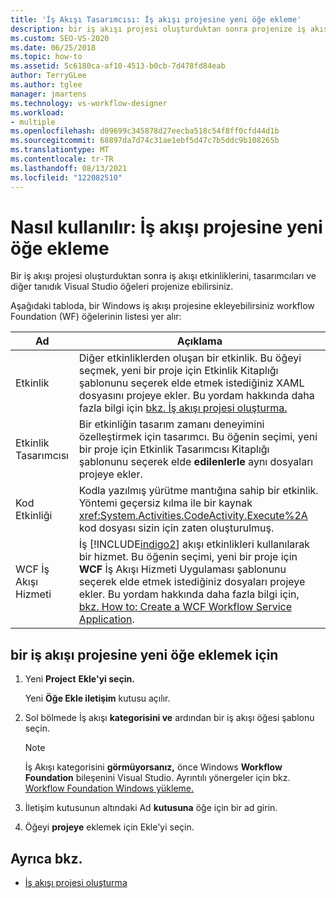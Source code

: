 ```yaml
---
title: 'İş Akışı Tasarımcısı: İş akışı projesine yeni öğe ekleme'
description: bir iş akışı projesi oluşturduktan sonra projenize iş akışı etkinlikleri, tasarımcılar ve Visual Studio iş akışı öğeleri ekleme hakkında bilgi sahibi olun.
ms.custom: SEO-VS-2020
ms.date: 06/25/2018
ms.topic: how-to
ms.assetid: 5c6180ca-af10-4513-b0cb-7d478fd84eab
author: TerryGLee
ms.author: tglee
manager: jmartens
ms.technology: vs-workflow-designer
ms.workload:
- multiple
ms.openlocfilehash: d09699c345878d27eecba518c54f8ff0cfd44d1b
ms.sourcegitcommit: 68897da7d74c31ae1ebf5d47c7b5ddc9b108265b
ms.translationtype: MT
ms.contentlocale: tr-TR
ms.lasthandoff: 08/13/2021
ms.locfileid: "122082510"
---
```

# <a name="how-to-add-a-new-item-to-a-workflow-project"></a>Nasıl kullanılır: İş akışı projesine yeni öğe ekleme

Bir iş akışı projesi oluşturduktan sonra iş akışı etkinliklerini, tasarımcıları ve diğer tanıdık Visual Studio öğeleri projenize ebilirsiniz.

Aşağıdaki tabloda, bir Windows iş akışı projesine ekleyebilirsiniz workflow Foundation (WF) öğelerinin listesi yer alır:

| Ad | Açıklama |
|-| - |
| Etkinlik | Diğer etkinliklerden oluşan bir etkinlik. Bu öğeyi seçmek, yeni bir proje için Etkinlik Kitaplığı şablonunu seçerek elde etmek istediğiniz XAML dosyasını projeye ekler.  Bu yordam hakkında daha fazla bilgi için [bkz. İş akışı projesi oluşturma.](creating-a-workflow-project.md) |
| Etkinlik Tasarımcısı | Bir etkinliğin tasarım zamanı deneyimini özelleştirmek için tasarımcı. Bu öğenin seçimi, yeni bir proje için Etkinlik Tasarımcısı Kitaplığı şablonunu seçerek elde **edilenlerle** aynı dosyaları projeye ekler. |
| Kod Etkinliği | Kodla yazılmış yürütme mantığına sahip bir etkinlik. Yöntemi geçersiz kılma ile bir kaynak <xref:System.Activities.CodeActivity.Execute%2A> kod dosyası sizin için zaten oluşturulmuş. |
| WCF İş Akışı Hizmeti | İş [!INCLUDE[indigo2](../workflow-designer/includes/indigo2_md.md)] akışı etkinlikleri kullanılarak bir hizmet. Bu öğenin seçimi, yeni bir proje için **WCF** İş Akışı Hizmeti Uygulaması şablonunu seçerek elde etmek istediğiniz dosyaları projeye ekler. Bu yordam hakkında daha fazla bilgi için, [bkz. How to: Create a WCF Workflow Service Application](creating-a-workflow-project.md). |

## <a name="to-add-a-new-item-to-a-workflow-project"></a>bir iş akışı projesine yeni öğe eklemek için

1. Yeni **Project** **Ekle'yi seçin.**

   Yeni **Öğe Ekle iletişim** kutusu açılır.

1. Sol bölmede İş akışı **kategorisini ve** ardından bir iş akışı öğesi şablonu seçin.

   > [!NOTE]
   > İş Akışı kategorisini **görmüyorsanız,** önce Windows **Workflow Foundation** bileşenini Visual Studio. Ayrıntılı yönergeler için bkz. [Workflow Foundation Windows yükleme.](developing-applications-with-the-workflow-designer.md#install-windows-workflow-foundation)

1. İletişim kutusunun altındaki Ad **kutusuna** öğe için bir ad girin.

1. Öğeyi **projeye** eklemek için Ekle'yi seçin.

## <a name="see-also"></a>Ayrıca bkz.

- [İş akışı projesi oluşturma](../workflow-designer/creating-a-workflow-project.md)
